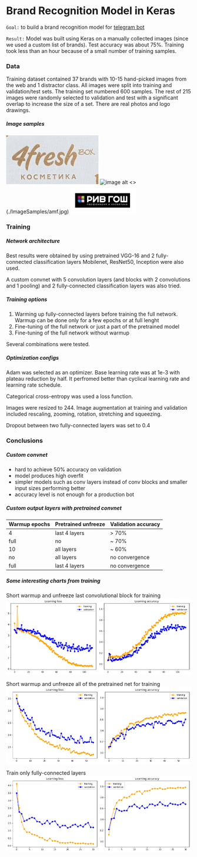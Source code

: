 # Brand Recognition Model in Keras

``Goal:`` to build a brand recognition model for [telegram bot](https://t.me/SberBrandBot)

``Result:`` Model was built using Keras on a manually collected images (since we used a custom list of brands). Test accuracy was about 75%. Training took less than an hour because of a small number of training samples.

### Data

Training dataset contained 37 brands with 10-15 hand-picked images from the web and 1 distractor class. 
All images were split into training and validation/test sets. 
The training set numbered 600 samples.
The rest of 215 images were randomly selected to validation and test with a significant overlap to increase the size of a set.
There are real photos and logo drawings.

##### Image samples
![image alt <](./ImageSamples/4fresh.jpg)
![image alt <>](./ImageSamples/phillips.jpg)(./ImageSamples/amf.jpg)
![image alt >](./ImageSamples/riv_gosh.jpg)

### Training

##### Network architecture

Best results were obtained by using pretrained VGG-16 and 2 fully-connected classification layers
Mobilenet, ResNet50, Inception were also used.

A custom convnet with 5 convolution layers (and blocks with 2 convolutions and 1 pooling) and 2 fully-connected classification layers was also tried. 

##### Training options
1. Warming up fully-connected layers before training the full network.
Warmup can be done only for a few epochs or at full lenght
2. Fine-tuning of the full network or just a part of the pretrained model
3. Fine-tuning of the full network without warmup

Several combinations were tested.

##### Optimization configs

Adam was selected as an optimizer. 
Base learning rate was at 1e-3 with plateau reduction by half. It perfromed better than cyclical learning rate and learning rate schedule.

Categorical cross-entropy was used a loss function.

Images were resized to 244. Image augmentation at training and validation included rescaling, zooming, rotation, stretching and squeezing.

Dropout between two fully-connected layers was set to 0.4

### Conclusions

##### Custom convnet
- hard to achieve 50% accuracy on validation
- model produces high overfit
- simpler models such as conv layers instead of conv blocks and smaller input sizes performing better
- accuracy level is not enough for a production bot

##### Custom output layers with pretrained convnet

|Warmup epochs|Pretrained unfreeze|Validation accuracy|
|---|---|---|
|4|last 4 layers| > 70% |
|full|no|~ 70% |
|10|all layers|~ 60%|
|no|all layers| no convergence|
|full|last 4 layers| no convergence |

##### Some interesting charts from training

Short warmup and unfreeze last convolutional block for training
![alt image](./ImageSamples/short_warmup+train_len-4.png)

Short warmup and unfreeze all of the pretrained net for training
![alt image](./ImageSamples/short_warmup+train_full.png)

Train only fully-connected layers
![alt image](./ImageSamples/fc_train.png)
